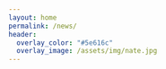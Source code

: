 ```yaml
---
layout: home
permalink: /news/
header:
  overlay_color: "#5e616c"
  overlay_image: /assets/img/nate.jpg
---
```

